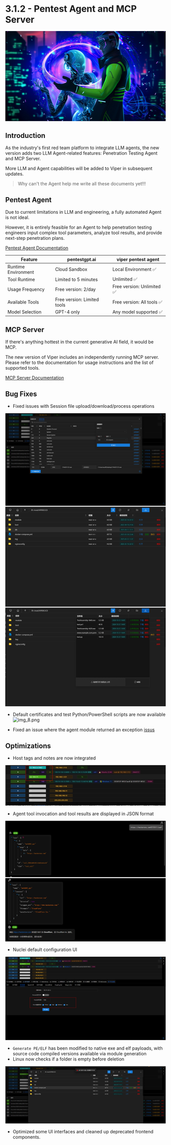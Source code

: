 # 3.1.2 - Pentest Agent and MCP Server

![img_1.png](3_1_2_Pentest_Agent_and_MCP_server/img_1.png)

## Introduction

As the industry's first red team platform to integrate LLM agents, the new version adds two LLM Agent-related features: Penetration Testing Agent and MCP Server.

More LLM and Agent capabilities will be added to Viper in subsequent updates.

> Why can't the Agent help me write all these documents yet!!!

## Pentest Agent

Due to current limitations in LLM and engineering, a fully automated Agent is not ideal.

However, it is entirely feasible for an Agent to help penetration testing engineers input complex tool parameters, analyze tool results, and provide next-step penetration plans.

[Pentest Agent Documentation](./../module/AI_Agent_Session_LangGraph_Pentest.md)

| Feature             | pentestgpt.ai               | viper pentest agent       |
|---------------------|-----------------------------|---------------------------|
| Runtime Environment | Cloud Sandbox               | Local Environment ✅       |
| Tool Runtime        | Limited to 5 minutes        | Unlimited ✅               |
| Usage Frequency     | Free version: 2/day         | Free version: Unlimited ✅ |
| Available Tools     | Free version: Limited tools | Free version: All tools ✅ |
| Model Selection     | GPT-4 only                  | Any model supported ✅     |

## MCP Server

If there's anything hottest in the current generative AI field, it would be MCP.

The new version of Viper includes an independently running MCP server. Please refer to the documentation for usage instructions and the list of supported tools.

[MCP Server Documentation](./../guide/mcpserver.md)

## Bug Fixes

- Fixed issues with Session file upload/download/process operations

![img_2.png](3_1_2_Pentest_Agent_and_MCP_server/img_2.png)
![img_3.png](3_1_2_Pentest_Agent_and_MCP_server/img_3.png)
![img_4.png](3_1_2_Pentest_Agent_and_MCP_server/img_4.png)

- Default certificates and test Python/PowerShell scripts are now available
  ![img_8.png](webp/3_1_2_Pentest_Agent_and_MCP_server/img_8.png)

- Fixed an issue where the agent module returned an exception [issus](https://github.com/FunnyWolf/Viper/issues/238)

## Optimizations

- Host tags and notes are now integrated

![img_5.png](3_1_2_Pentest_Agent_and_MCP_server/img_5.png)

- Agent tool invocation and tool results are displayed in JSON format

![img_6.png](3_1_2_Pentest_Agent_and_MCP_server/img_6.png)
![img_7.png](3_1_2_Pentest_Agent_and_MCP_server/img_7.png)

- Nuclei default configuration UI

![img_9.png](3_1_2_Pentest_Agent_and_MCP_server/img_9.png)

- `Generate PE/ELF` has been modified to native exe and elf payloads, with source code compiled versions available via module generation
- Linux now checks if a folder is empty before deletion

![img_10.png](3_1_2_Pentest_Agent_and_MCP_server/img_10.png)

- Optimized some UI interfaces and cleaned up deprecated frontend components.